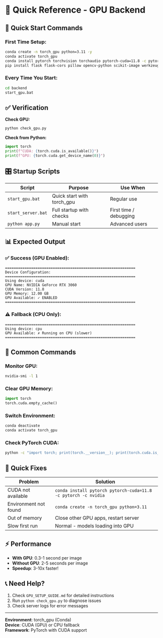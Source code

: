 # 🎯 Quick Reference - GPU Backend

## 🚀 Quick Start Commands

### First Time Setup:
```bash
conda create -n torch_gpu python=3.11 -y
conda activate torch_gpu
conda install pytorch torchvision torchaudio pytorch-cuda=11.8 -c pytorch -c nvidia -y
pip install flask flask-cors pillow opencv-python scikit-image werkzeug
```

### Every Time You Start:
```bash
cd backend
start_gpu.bat
```

## ✅ Verification

**Check GPU:**
```bash
python check_gpu.py
```

**Check from Python:**
```python
import torch
print(f"CUDA: {torch.cuda.is_available()}")
print(f"GPU: {torch.cuda.get_device_name(0)}")
```

## 🎛️ Startup Scripts

| Script | Purpose | Use When |
|--------|---------|----------|
| `start_gpu.bat` | Quick start with torch_gpu | Regular use |
| `start_server.bat` | Full startup with checks | First time / debugging |
| `python app.py` | Manual start | Advanced users |

## 📊 Expected Output

### ✅ Success (GPU Enabled):
```
============================================================
Device Configuration:
============================================================
Using device: cuda
GPU Name: NVIDIA GeForce RTX 3060
CUDA Version: 11.8
GPU Memory: 12.00 GB
GPU Available: ✓ ENABLED
============================================================
```

### ⚠️ Fallback (CPU Only):
```
============================================================
Using device: cpu
GPU Available: ✗ Running on CPU (slower)
============================================================
```

## 🔧 Common Commands

### Monitor GPU:
```bash
nvidia-smi -l 1
```

### Clear GPU Memory:
```python
import torch
torch.cuda.empty_cache()
```

### Switch Environment:
```bash
conda deactivate
conda activate torch_gpu
```

### Check PyTorch CUDA:
```bash
python -c "import torch; print(torch.__version__); print(torch.cuda.is_available())"
```

## 🐛 Quick Fixes

| Problem | Solution |
|---------|----------|
| CUDA not available | `conda install pytorch pytorch-cuda=11.8 -c pytorch -c nvidia` |
| Environment not found | `conda create -n torch_gpu python=3.11` |
| Out of memory | Close other GPU apps, restart server |
| Slow first run | Normal - models loading into GPU |

## ⚡ Performance

- **With GPU**: 0.3-1 second per image
- **Without GPU**: 2-5 seconds per image
- **Speedup**: 3-10x faster!

## 📞 Need Help?

1. Check `GPU_SETUP_GUIDE.md` for detailed instructions
2. Run `python check_gpu.py` to diagnose issues
3. Check server logs for error messages

---

**Environment**: torch_gpu (Conda)  
**Device**: CUDA (GPU) or CPU fallback  
**Framework**: PyTorch with CUDA support
